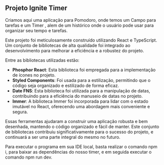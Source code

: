 ## Projeto Ignite Timer

Criamos aqui uma aplicação para Pomodoro, onde temos um Campo para tarefas e um Timer , alem de um histórico onde o usuário pode usar para organizar seu tempo e tarefas.

Este projeto foi meticulosamente construído utilizando React e TypeScript. Um conjunto de bibliotecas de alta qualidade foi integrado ao desenvolvimento para melhorar a eficiência e a robustez do projeto.

Entre as bibliotecas utilizadas estão:

- **Phosphor React**: Esta biblioteca foi empregada para a implementação de ícones no projeto.
- **Styled Components**: Foi usada para a estilização, permitindo que o código seja organizado e estilizado de forma eficaz.
- **Date FNS**: Esta biblioteca foi utilizada para a manipulação de datas, contribuindo para a eficiência do manuseio de datas no projeto.
- **Immer**: A biblioteca Immer foi incorporada para lidar com o estado imutável no React, oferecendo uma abordagem mais conveniente e segura.

Essas ferramentas ajudaram a construir uma aplicação robusta e bem desenhada, mantendo o código organizado e fácil de manter. Este conjunto de bibliotecas contribuiu significativamente para o sucesso do projeto, e continuará a ser uma parte integral do mesmo no futuro.

Para executar o programa em sua IDE local, basta realizar o comando npm i, para baixar as dependências do nosso timer, e em seguida executar o comando npm run dev.
